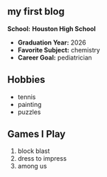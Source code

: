 ## my first blog

**School:** **Houston High School**

- **Graduation Year:** 2026
- **Favorite Subject:** chemistry
- **Career Goal:** pediatrician

## Hobbies
- tennis
- painting
- puzzles

## Games I Play
1. block blast
2. dress to impress
3. among us

